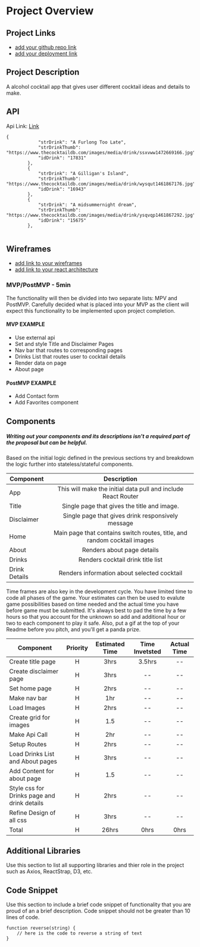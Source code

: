 # Project Overview

## Project Links

- [add your github repo link](https://github.com/Ahart12/App-Project-2[])
- [add your deployment link]()

## Project Description

A alcohol cocktail app that gives user different cocktail ideas and details to make.

## API


Api Link:
[Link](https://www.thecocktaildb.com/api/json/v1/1/filter.php?a=Alcoholic)
```
{
            "strDrink": "A Furlong Too Late",
            "strDrinkThumb": "https://www.thecocktaildb.com/images/media/drink/ssxvww1472669166.jpg",
            "idDrink": "17831"
        },
        {
            "strDrink": "A Gilligan's Island",
            "strDrinkThumb": "https://www.thecocktaildb.com/images/media/drink/wysqut1461867176.jpg",
            "idDrink": "16943"
        },
        {
            "strDrink": "A midsummernight dream",
            "strDrinkThumb": "https://www.thecocktaildb.com/images/media/drink/ysqvqp1461867292.jpg",
            "idDrink": "15675"
        },
     
```


## Wireframes



- [add link to your wireframes](https://res.cloudinary.com/dz449ufvx/image/upload/v1593160330/react%20wireframe/IMG_0992_llxdpq.jpg)
- [add link to your react architecture](https://res.cloudinary.com/dz449ufvx/image/upload/v1593160360/react%20wireframe/IMG_0994_qqtb7h.jpg)


### MVP/PostMVP - 5min

The functionality will then be divided into two separate lists: MPV and PostMVP.  Carefully decided what is placed into your MVP as the client will expect this functionality to be implemented upon project completion.  

#### MVP EXAMPLE
- Use external api
- Set and style Title and Disclaimer Pages 
- Nav bar that routes to corresponding pages
- Drinks List that routes user to cocktail details
- Render data on page 
- About page

#### PostMVP EXAMPLE

- Add Contact form
- Add Favorites component

## Components
##### Writing out your components and its descriptions isn't a required part of the proposal but can be helpful.

Based on the initial logic defined in the previous sections try and breakdown the logic further into stateless/stateful components. 

| Component | Description | 
| --- | :---: |  
| App | This will make the initial data pull and include React Router| 
| Title | Single page that gives the title and image. | 
| Disclaimer | Single page that gives drink responsively message | 
| Home| Main page that contains switch routes, title, and random cocktail images | 
| About | Renders about page details|
| Drinks | Renders cocktail drink title list |
| Drink Details | Renders information about selected cocktail |


Time frames are also key in the development cycle.  You have limited time to code all phases of the game.  Your estimates can then be used to evalute game possibilities based on time needed and the actual time you have before game must be submitted. It's always best to pad the time by a few hours so that you account for the unknown so add and additional hour or two to each component to play it safe. Also, put a gif at the top of your Readme before you pitch, and you'll get a panda prize.

| Component | Priority | Estimated Time | Time Invetsted | Actual Time |
| --- | :---: |  :---: | :---: | :---: |
| Create title page | H | 3hrs| 3.5hrs | -- |
| Create disclaimer page | H | 3hrs| -- | -- |
| Set home page | H | 2hrs | -- | -- |
| Make nav bar | H | 1hr | -- | -- |
| Load Images | H | 2hrs | -- | -- |
| Create grid for images | H | 1.5 | -- | -- |
| Make Api Call | H | 2hr | -- | -- |
| Setup Routes | H | 2hrs | -- | -- |
| Load Drinks List and About pages | H | 3hrs | -- | -- |
| Add Content for about page | H | 1.5 | -- | -- |
| Style css for Drinks page and drink details | H | 2hrs | -- | -- |
| Refine Design of all css | H | 3hrs | -- | -- |
| Total | H | 26hrs| 0hrs | 0hrs |

## Additional Libraries
 Use this section to list all supporting libraries and thier role in the project such as Axios, ReactStrap, D3, etc. 

## Code Snippet

Use this section to include a brief code snippet of functionality that you are proud of an a brief description.  Code snippet should not be greater than 10 lines of code. 

```
function reverse(string) {
	// here is the code to reverse a string of text
}
```
